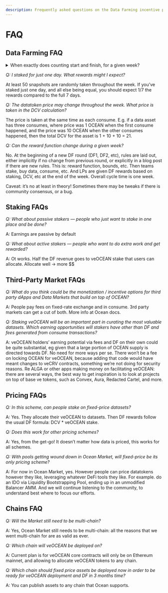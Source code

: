 ```yaml
---
description: Frequently asked questions on the Data Farming incentive program.
---
```

# FAQ

## Data Farming FAQ

<details>
<summary>When exactly does counting start and finish, for a given week?</summary>

The counting starts at 12.01am on Thursday, and ends at 11.59pm on the following Wednesday.

</details>

_Q: I staked for just one day. What rewards might I expect?_

At least 50 snapshots are randomly taken throughout the week. If you’ve staked just one day, and all else being equal, you should expect 1/7 the rewards compared to the full 7 days.

_Q: The datatoken price may change throughout the week. What price is taken in the DCV calculation?_

The price is taken at the same time as each consume. E.g. if a data asset has three consumes, where price was 1 OCEAN when the first consume happened, and the price was 10 OCEAN when the other consumes happened, then the total DCV for the asset is 1 + 10 + 10 = 21.

_Q: Can the reward function change during a given week?_

No. At the beginning of a new DF round (DF1, DF2, etc), rules are laid out, either implicitly if no change from previous round, or explicitly in a blog post if there are new rules. This is: reward function, bounds, etc. Then teams stake, buy data, consume, etc. And LPs are given DF rewards based on staking, DCV, etc at the end of the week. Overall cycle time is one week.

Caveat: it’s no at least in theory! Sometimes there may be tweaks if there is community consensus, or a bug.

## Staking FAQs
_Q: What about passive stakers — people who just want to stake in one place and be done?_

A: Earnings are passive by default

_Q: What about active stakers — people who want to do extra work and get rewarded?_

A: Ot works. Half the DF revenue goes to veOCEAN stake that users can allocate. Allocate well → more $$

## Third-Party Market FAQs
_Q: What do you think could be the monetization / incentive options for third party dApps and Data Markets that build on top of OCEAN?_

A: People pay fees on fixed-rate exchange and in consume. 3rd party markets can get a cut of both. More info at Ocean docs.

_Q: Staking veOCEAN will be an important part in curating the most valuable datasets. Which earning opportunities will stakers have other than DF and fees generated from consume transactions?_

A: veOCEAN holders’ earning potential via fees and DF on their own could be quite substantial, eg given that a large portion of OCEAN supply is directed towards DF. No need for more ways per se. There won’t be a fee on locking OCEAN for veOCEAN, because adding that code would have meant changes to veCRV contracts, something we’re not doing for security reasons. Re ALGA or other apps making money on facilitating veOCEAN: there are several ways, the best way to get inspiration is to look at projects on top of base ve tokens, such as Convex, Aura, Redacted Cartel, and more.

## Pricing FAQs
_Q: In this scheme, can people stake on fixed-price datasets?_

A: Yes. They allocate their veOCEAN to datasets. Then DF rewards follow the usual DF formula: DCV * veOCEAN stake.

_Q: Does this work for other pricing schemes?_

A: Yes, from the get-go! It doesn’t matter how data is priced, this works for all schemes.

_Q: With pools getting wound down in Ocean Market, will fixed-price be its only pricing scheme?_

A: For now in Ocean Market, yes. However people can price datatokens however they like, leveraging whatever DeFi tools they like. For example. do an IDO via Liquidity Bootstrapping Pool, ending up in an unmodified Balancer AMM. And we will continue listening to the community, to understand best where to focus our efforts.

## Chains FAQ
_Q: Will the Market still need to be multi-chain?_

A: Yes, Ocean Market still needs to be multi-chain: all the reasons that we went multi-chain for are as valid as ever.

_Q: Which chain will veOCEAN be deployed on?_

A: Current plan is for veOCEAN core contracts will only be on Ethereum mainnet, and allowing to allocate veOCEAN tokens to any chain.

_Q: Which chain should fixed price assets be deployed now in order to be ready for veOCEAN deployment and DF in 3 months time?_

A: You can publish assets to any chain that Ocean supports.